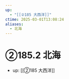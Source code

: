 ```yaml
---
up:
  - "[[②185 大西洋]]"
ctime: 2025-03-01T13:08:24
aliases:
  - 北海
---
```


# ②185.2 北海

- up: [[②185 大西洋]]
